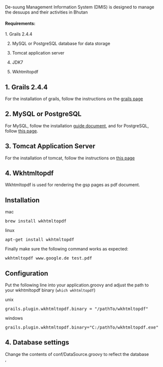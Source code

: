 De-suung Management Information System (DMIS) is designed to manage the desuups and their activities in Bhutan

<h4>Requirements:</h4>
1. Grails 2.4.4

2. MySQL or PostgreSQL database for data storage

3. Tomcat application server

4. JDK7

5. Wkhtmltopdf
<h2>1. Grails 2.4.4</h2>
For the installation of grails, follow the instructions on the <a href="https://grails.org/wiki/2.4.4%20Release%20Notes">grails page</a>
<h2>2. MySQL or PostgreSQL</h2>
For MySQL, follow the installation <a href="http://downloads.mysql.com/docs/mysql-installation-excerpt-5.1-en.pdf">guide document</a>, and for PostgreSQL, follow <a href="https://wiki.postgresql.org/wiki/Detailed_installation_guides">this page</a>.
<h2>3. Tomcat Application Server</h2>
For the installation of tomcat, follow the instructions on <a href="http://wiki.apache.org/tomcat/GettingStarted">this page</a>
<h2>4. Wkhtmltopdf</h2>
Wkhtmltopdf is used for rendering the gsp pages as pdf document.
<div>
<h2 id="user-content-installation">Installation</h2>
<div>
<div>

mac

</div>
<div>
<div>
<pre>brew install wkhtmltopdf</pre>
</div>
</div>
<div>

linux

</div>
<div>
<div>
<pre>apt-get install wkhtmltopdf</pre>
</div>
</div>
<div>

Finally make sure the following command works as expected:

</div>
<div>
<div>
<pre>wkhtmltopdf www.google.de test.pdf</pre>
</div>
</div>
</div>
</div>
<div>
<h2 id="user-content-configuration"><a id="user-content-configuration" class="anchor" href="https://github.com/rlovtangen/grails-wkhtmltopdf#configuration"></a>Configuration</h2>
<div>
<div>

Put the following line into your application.groovy and adjust the path to your wkhtmltopdf binary (<code>which wkhtmltopdf</code>)

</div>
<div>

unix

</div>
<div>
<div>
<pre>grails.plugin.wkhtmltopdf.binary = "/pathTo/wkhtmltopdf"</pre>
</div>
</div>
<div>

windows

</div>
<div>
<div>
<pre>grails.plugin.wkhtmltopdf.binary="C:/pathTo/wkhtmltopdf.exe"</pre>
</div>
</div>
<div>
<h2>4. Database settings</h2>
Change the contents of conf/DataSource.groovy to reflect the database

</div>
</div>
</div>
,
<h2 id="user-content-wkhtmltopdf"></h2>
